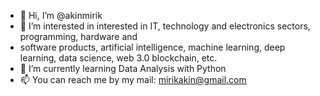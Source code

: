 - 👋 Hi, I’m @akinmirik
- 👀 I’m interested in interested in IT, technology and electronics sectors, programming, hardware and
- software products, artificial intelligence, machine learning, deep learning, data science, web 3.0 blockchain, etc.
- 🌱 I’m currently learning Data Analysis with Python
- 📫 You can reach me by my mail: mirikakin@gmail.com

<!---
akinmirik/akinmirik is a ✨ special ✨ repository because its `README.md` (this file) appears on your GitHub profile.
You can click the Preview link to take a look at your changes.
--->
